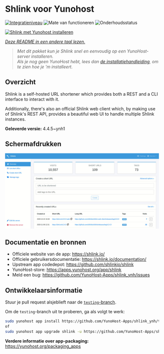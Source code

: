 <!--
NB: Deze README is automatisch gegenereerd door <https://github.com/YunoHost/apps/tree/master/tools/readme_generator>
Hij mag NIET handmatig aangepast worden.
-->

# Shlink voor Yunohost

[![Integratieniveau](https://apps.yunohost.org/badge/integration/shlink)](https://ci-apps.yunohost.org/ci/apps/shlink/)
![Mate van functioneren](https://apps.yunohost.org/badge/state/shlink)
![Onderhoudsstatus](https://apps.yunohost.org/badge/maintained/shlink)

[![Shlink met Yunohost installeren](https://install-app.yunohost.org/install-with-yunohost.svg)](https://install-app.yunohost.org/?app=shlink)

*[Deze README in een andere taal lezen.](./ALL_README.md)*

> *Met dit pakket kun je Shlink snel en eenvoudig op een YunoHost-server installeren.*  
> *Als je nog geen YunoHost hebt, lees dan [de installatiehandleiding](https://yunohost.org/install), om te zien hoe je 'm installeert.*

## Overzicht

Shlink is a self-hosted URL shortener which provides both a REST and a CLI interface to interact with it.

Additionally, there's also an official Shlink web client which, by making use of Shlink's REST API, provides a beautiful web UI to handle multiple Shlink instances.

**Geleverde versie:** 4.4.5~ynh1

## Schermafdrukken

![Schermafdrukken van Shlink](./doc/screenshots/shlink-web-client-placeholder.jpg)

## Documentatie en bronnen

- Officiele website van de app: <https://shlink.io/>
- Officiele gebruikersdocumentatie: <https://shlink.io/documentation/>
- Upstream app codedepot: <https://github.com/shlinkio/shlink>
- YunoHost-store: <https://apps.yunohost.org/app/shlink>
- Meld een bug: <https://github.com/YunoHost-Apps/shlink_ynh/issues>

## Ontwikkelaarsinformatie

Stuur je pull request alsjeblieft naar de [`testing`-branch](https://github.com/YunoHost-Apps/shlink_ynh/tree/testing).

Om de `testing`-branch uit te proberen, ga als volgt te werk:

```bash
sudo yunohost app install https://github.com/YunoHost-Apps/shlink_ynh/tree/testing --debug
of
sudo yunohost app upgrade shlink -u https://github.com/YunoHost-Apps/shlink_ynh/tree/testing --debug
```

**Verdere informatie over app-packaging:** <https://yunohost.org/packaging_apps>
